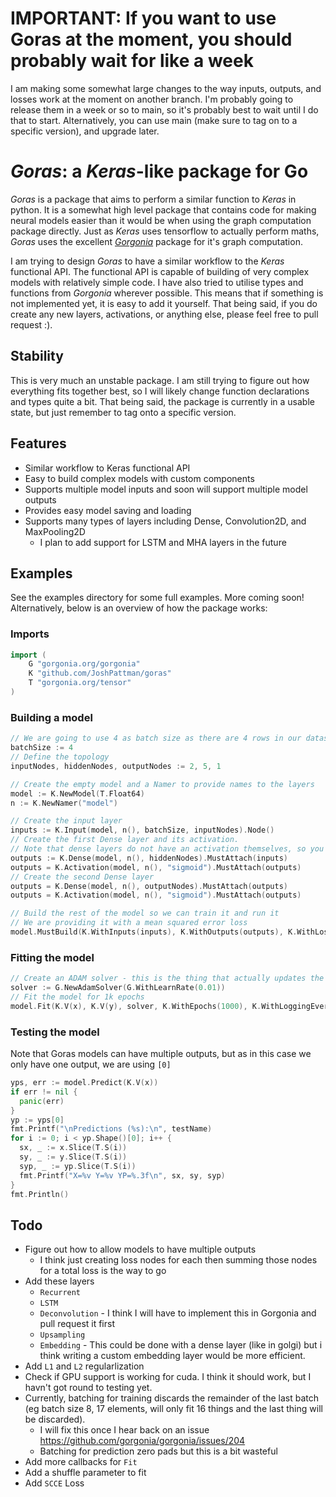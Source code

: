 # IMPORTANT: If you want to use Goras at the moment, you should probably wait for like a week
I am making some somewhat large changes to the way inputs, outputs, and losses work at the moment on another branch. I'm probably going to release them in a week or so to main, so it's probably best to wait until I do that to start. Alternatively, you can use main (make sure to tag on to a specific version), and upgrade later.
# _Goras_: a _Keras_-like package for Go
_Goras_ is a package that aims to perform a similar function to _Keras_ in python. It is a somewhat high level package that contains code for making neural models easier than it would be when using the graph computation package directly. Just as _Keras_ uses tensorflow to actually perform maths, _Goras_ uses the excellent [_Gorgonia_](https://gorgonia.org) package for it's graph computation.

I am trying to design _Goras_ to have a similar workflow to the _Keras_ functional API. The functional API is capable of building of very complex models with relatively simple code. I have also tried to utilise types and functions from _Gorgonia_ wherever possible. This means that if something is not implemented yet, it is easy to add it yourself. That being said, if you do create any new layers, activations, or anything else, please feel free to pull request :).

## Stability
This is very much an unstable package. I am still trying to figure out how everything fits together best, so I will likely change function declarations and types quite a bit. That being said, the package is currently in a usable state, but just remember to tag onto a specific version.

## Features
- Similar workflow to Keras functional API
- Easy to build complex models with custom components
- Supports multiple model inputs and soon will support multiple model outputs
- Provides easy model saving and loading
- Supports many types of layers including Dense, Convolution2D, and MaxPooling2D
  - I plan to add support for LSTM and MHA layers in the future
## Examples
See the examples directory for some full examples. More coming soon! Alternatively, below is an overview of how the package works:

### Imports
```go
import (
	G "gorgonia.org/gorgonia"
	K "github.com/JoshPattman/goras"
	T "gorgonia.org/tensor"
)
```

### Building a model
```go
// We are going to use 4 as batch size as there are 4 rows in our dataset
batchSize := 4
// Define the topology
inputNodes, hiddenNodes, outputNodes := 2, 5, 1

// Create the empty model and a Namer to provide names to the layers
model := K.NewModel(T.Float64)
n := K.NewNamer("model")

// Create the input layer
inputs := K.Input(model, n(), batchSize, inputNodes).Node()
// Create the first Dense layer and its activation.
// Note that dense layers do not have an activation themselves, so you have to add one manually after
outputs := K.Dense(model, n(), hiddenNodes).MustAttach(inputs)
outputs = K.Activation(model, n(), "sigmoid").MustAttach(outputs)
// Create the second Dense layer
outputs = K.Dense(model, n(), outputNodes).MustAttach(outputs)
outputs = K.Activation(model, n(), "sigmoid").MustAttach(outputs)

// Build the rest of the model so we can train it and run it
// We are providing it with a mean squared error loss
model.MustBuild(K.WithInputs(inputs), K.WithOutputs(outputs), K.WithLosses(K.MSE))
```

### Fitting the model
```go
// Create an ADAM solver - this is the thing that actually updates the weights
solver := G.NewAdamSolver(G.WithLearnRate(0.01))
// Fit the model for 1k epochs
model.Fit(K.V(x), K.V(y), solver, K.WithEpochs(1000), K.WithLoggingEvery(100))
```

### Testing the model
Note that Goras models can have multiple outputs, but as in this case we only have one output, we are using `[0]`
```go
yps, err := model.Predict(K.V(x))
if err != nil {
  panic(err)
}
yp := yps[0]
fmt.Printf("\nPredictions (%s):\n", testName)
for i := 0; i < yp.Shape()[0]; i++ {
  sx, _ := x.Slice(T.S(i))
  sy, _ := y.Slice(T.S(i))
  syp, _ := yp.Slice(T.S(i))
  fmt.Printf("X=%v Y=%v YP=%.3f\n", sx, sy, syp)
}
fmt.Println()
```

## Todo
- Figure out how to allow models to have multiple outputs
  - I think just creating loss nodes for each then summing those nodes for a total loss is the way to go
- Add these layers
  - `Recurrent`
  - `LSTM`
  - `Deconvolution` - I think I will have to implement this in Gorgonia and pull request it first
  - `Upsampling`
  - `Embedding` - This could be done with a dense layer (like in golgi) but i think writing a custom embedding layer would be more efficient.
- Add `L1` and `L2` regularlization
- Check if GPU support is working for cuda. I think it should work, but I havn't got round to testing yet.
- Currently, batching for training discards the remainder of the last batch (eg batch size 8, 17 elements, will only fit 16 things and the last thing will be discarded).
  - I will fix this once I hear back on an issue https://github.com/gorgonia/gorgonia/issues/204
  - Batching for prediction zero pads but this is a bit wasteful
- Add more callbacks for `Fit`
- Add a shuffle parameter to fit
- Add `SCCE` Loss
